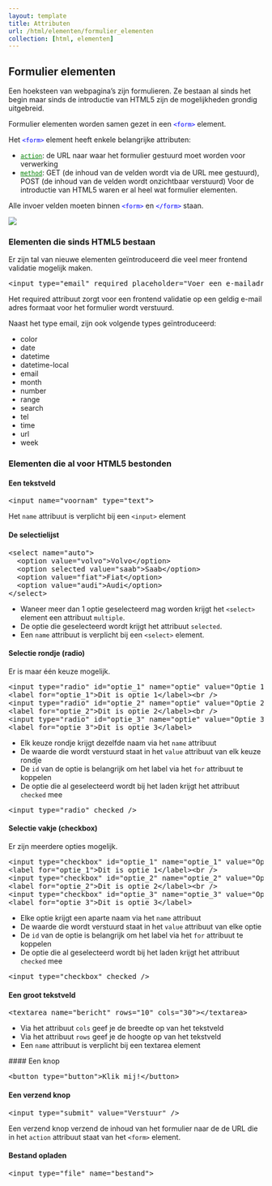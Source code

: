 ```yaml
---
layout: template
title: Attributen
url: /html/elementen/formulier_elementen
collection: [html, elementen]
---
```


## Formulier elementen

Een hoeksteen van webpagina’s zijn formulieren. Ze bestaan al sinds het begin maar sinds de introductie van HTML5 zijn de mogelijkheden grondig uitgebreid.

Formulier elementen worden samen gezet in een <code style="color: blue">&lt;form&gt;</code> element.

Het <code style="color: blue">&lt;form&gt;</code> element heeft enkele belangrijke attributen:
<ul>
    <li>
        <code style="color: green"><u>action</u></code>: de URL naar waar het formulier gestuurd moet worden voor verwerking
    </li>
    <li>
        <code style="color: green"><u>method</u></code>: GET (de inhoud van de velden wordt via de URL mee gestuurd), POST (de inhoud van de velden wordt onzichtbaar verstuurd)
        Voor de introductie van HTML5 waren er al heel wat formulier elementen.
    </li>
</ul>

Alle invoer velden moeten binnen <code style="color: blue">&lt;form&gt;</code> en <code style="color: blue">&lt;/form&gt;</code> staan.

<img src="{{ '/html/elementen/images/form_html.png' | relative_url}}" />

### Elementen die sinds HTML5 bestaan
Er zijn tal van nieuwe elementen geïntroduceerd die veel meer frontend validatie mogelijk maken.

<pre data-enlighter-language="html">
&lt;input type=&quot;email&quot; required placeholder=&quot;Voer een e-mailadres in&quot; /&gt;
</pre>

Het required attribuut zorgt voor een frontend validatie op een geldig e-mail adres formaat voor het formulier wordt verstuurd.

Naast het type email, zijn ook volgende types geïntroduceerd:

<ul>
<li>color</li>
<li>date</li>
<li>datetime</li>
<li>datetime-local</li>
<li>email</li>
<li>month</li>
<li>number</li>
<li>range</li>
<li>search</li>
<li>tel</li>
<li>time</li>
<li>url</li>
<li>week</li>
</ul>

### Elementen die al voor HTML5 bestonden
#### Een tekstveld
<pre data-enlighter-language="html">
&lt;input name=&quot;voornam&quot; type=&quot;text&quot;&gt;
</pre>
Het <code>name</code> attribuut is verplicht bij een <code>&lt;input&gt;</code> element

#### De selectielijst
<pre data-enlighter-language="html">
&lt;select name=&quot;auto&quot;&gt; 
  &lt;option value=&quot;volvo&quot;&gt;Volvo&lt;/option&gt; 
  &lt;option selected value=&quot;saab&quot;&gt;Saab&lt;/option&gt; 
  &lt;option value=&quot;fiat&quot;&gt;Fiat&lt;/option&gt; 
  &lt;option value=&quot;audi&quot;&gt;Audi&lt;/option&gt; 
&lt;/select&gt;
</pre>

<ul>
<li>Waneer meer dan 1 optie geselecteerd mag worden krijgt het <code>&lt;select&gt;</code> element een attribuut <code>multiple</code>.</li>
<li>De optie die geselecteerd wordt krijgt het attribuut <code>selected</code>.</li>
<li>Een <code>name</code> attribuut is verplicht bij een <code>&lt;select&gt;</code> element.</li>
</ul>

#### Selectie rondje (radio)
Er is maar één keuze mogelijk.

<pre data-enlighter-language="html">
&lt;input type=&quot;radio&quot; id=&quot;optie_1&quot; name=&quot;optie&quot; value=&quot;Optie 1&quot;&gt; 
&lt;label for=&quot;optie_1&quot;&gt;Dit is optie 1&lt;/label&gt;&lt;br /&gt; 
&lt;input type=&quot;radio&quot; id=&quot;optie_2&quot; name=&quot;optie&quot; value=&quot;Optie 2&quot;&gt; 
&lt;label for=&quot;optie_2&quot;&gt;Dit is optie 2&lt;/label&gt;&lt;br /&gt; 
&lt;input type=&quot;radio&quot; id=&quot;optie_3&quot; name=&quot;optie&quot; value=&quot;Optie 3&quot;&gt; 
&lt;label for=&quot;optie_3&quot;&gt;Dit is optie 3&lt;/label&gt;
</pre>
<ul>
<li>Elk keuze rondje krijgt dezelfde naam via het <code>name</code> attribuut</li>
<li>De waarde die wordt verstuurd staat in het <code>value</code> attribuut van elk keuze rondje</li>
<li>De <code>id</code> van de optie is belangrijk om het label via het <code>for</code> attribuut te koppelen</li>
<li>De optie die al geselecteerd wordt bij het laden krijgt het attribuut <code>checked</code> mee</li>
</ul>

<pre data-enlighter-language="html">
&lt;input type=&quot;radio&quot; checked /&gt;
</pre>
#### Selectie vakje (checkbox)
Er zijn meerdere opties mogelijk.

<pre data-enlighter-language="html">
&lt;input type=&quot;checkbox&quot; id=&quot;optie_1&quot; name=&quot;optie_1&quot; value=&quot;Optie 1&quot;&gt; 
&lt;label for=&quot;optie_1&quot;&gt;Dit is optie 1&lt;/label&gt;&lt;br /&gt; 
&lt;input type=&quot;checkbox&quot; id=&quot;optie_2&quot; name=&quot;optie_2&quot; value=&quot;Optie 2&quot;&gt; 
&lt;label for=&quot;optie_2&quot;&gt;Dit is optie 2&lt;/label&gt;&lt;br /&gt; 
&lt;input type=&quot;checkbox&quot; id=&quot;optie_3&quot; name=&quot;optie_3&quot; value=&quot;Optie 3&quot;&gt; 
&lt;label for=&quot;optie_3&quot;&gt;Dit is optie 3&lt;/label&gt;
</pre>

<ul>
<li>Elke optie krijgt een aparte naam via het <code>name</code> attribuut</li>
<li>De waarde die wordt verstuurd staat in het <code>value</code> attribuut van elke optie</li>
<li>De <code>id</code> van de optie is belangrijk om het label via het <code>for</code> attribuut te koppelen</li>
<li>De optie die al geselecteerd wordt bij het laden krijgt het attribuut <code>checked</code> mee</li>
</ul>

<pre data-enlighter-language="html">
&lt;input type=&quot;checkbox&quot; checked /&gt;
</pre>

#### Een groot tekstveld
<pre data-enlighter-language="html">
&lt;textarea name=&quot;bericht&quot; rows=&quot;10&quot; cols=&quot;30&quot;&gt;&lt;/textarea&gt;
</pre>
<ul>
<li>Via het attribuut <code>cols</code> geef je de breedte op van het tekstveld</li>
<li>Via het attribuut <code>rows</code> geef je de hoogte op van het tekstveld</li>
<li>Een <code>name</code> attribuut is verplicht bij een textarea element</li>
</ul>
#### Een knop
<pre data-enlighter-language="html">
&lt;button type=&quot;button&quot;&gt;Klik mij!&lt;/button&gt;
</pre>

#### Een verzend knop
<pre data-enlighter-language="html">
&lt;input type=&quot;submit&quot; value=&quot;Verstuur&quot; /&gt;
</pre>
Een verzend knop verzend de inhoud van het formulier naar de de URL die in het <code>action</code> attribuut staat van het <code>&lt;form&gt;</code> element.

#### Bestand opladen
<pre data-enlighter-language="html">
&lt;input type=&quot;file&quot; name=&quot;bestand&quot;&gt;
</pre>
